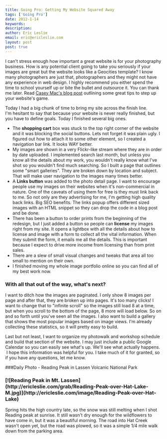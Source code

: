 ```yaml
---
title: Going Pro: Getting My Website Squared Away
tags: ['Going Pro']
date: 2012-1-14	
keywords:
description:
author: Eric Leslie
email: eric@ericleslie.com
layout: post
post: true
---
```


I can't stress enough how important a great website is for your photography business. How is any potential client going to take you seriously if your images are great but the website looks like a Geocities template? I know many photographers are just that, photographers and they might not have any experience in web design. I highly recommend you either spend the time to school yourself up or bite the bullet and outsource it. You can thank me later. Read [Casey Mac's blog post](http://www.caseymacphoto.com/tips-for-building-a-perfect-photo-portfolio-web-site) outlining some great tips to step up your website's game.

Today I had a big chunk of time to bring my site across the finish line. I'm hesitant to say that because your website is never really finished, but you have to define goals. Today I finished several big ones.

* The **shopping cart** box was stuck to the top right corner of the website and it was blocking the social buttons. Lets not forget it was plain ugly. I figured out how to attach it to some other element, so I created a navigation bar link. It looks WAY better.
* My images are shown in a very Flickr-like stream where they are in order by date uploaded. I implemented search last month, but unless you know all the details about my work, you wouldn't really know what I've shot so you wouldn't find much searching. So I built a page that outlines some "smart galleries". They are broken down by location and subject. That will make user navigation to the images many times better.
* A **Links button** was added to the photo detail page. I want to encourage people use my images on their websites when it's non-commercial in nature. One of the caveats of using them for free is they must link back to me. So not only are they advertising for me, I'm getting high quality back links. Big SEO benefits. The links popup offers different sized images with an HTML snippet so they can drop the code in a blog post and be done.
* There has been a button to order prints from the beginning of the redesign, but I just added a button so people can <strong>license</strong> my images right from my site. It opens a lightbox with all the details about how to license and image with a form to collect all the vital information. When they submit the form, it emails me all the details. This is important because I expect to drive more income from licensing than from print sales.
* There are a slew of small visual changes and tweaks that area all too small to mention on their own.
* I finished moving my whole image portfolio online so you can find all of my best work now.

### With all that out of the way, what's next?
I want to ditch how the images are paginated. I only show 8 images per page and after that, they are broken up into pages. It's too many clicks! I want to change that to "infinite scroll" so the images still load 8 at a time, but when you scroll to the bottom of the page, 8 more will load below. So on and so forth until you've seen all the images. I also want to build a gallery that shows the most popular images based on image views. I'm already collecting these statistics, so it will pretty easy to build.

Last but not least, I want to organize my photowalk and workshop schedule and build that section of the website. I may just include a public Google Calendar so you can easily see what's up. We'll see what actually happens.  I hope this information was helpful for you. I take much of it for granted, so if you have any questions, let me know.

###Daily Photo - Reading Peak in Lassen Volcanic National Park
<h3>[![Reading Peak in Mt. Lassen](http://ericleslie.com/grab/Reading-Peak-over-Hat-Lake-M.jpg)](http://ericleslie.com/image/Reading-Peak-over-Hat-Lake)</h3>
Spring hits the high country late, so the snow was still melting when I shot Reading peak at sunrise. It still wasn't dry enough for the wildflowers to have come in, but it was a beautiful morning. The road into Hat Creek wasn't open yet, but the road was plowed, so it was a simple 1/4 mile walk down from the parking area.